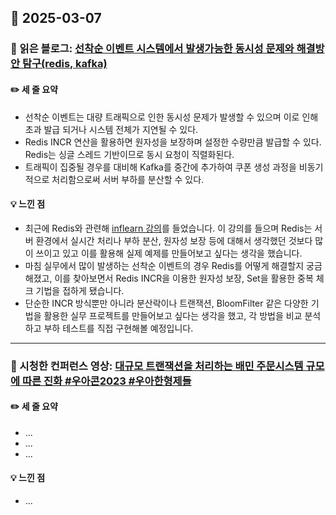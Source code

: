 ## 📅 2025-03-07
### 📖 읽은 블로그: [선착순 이벤트 시스템에서 발생가능한 동시성 문제와 해결방안 탐구(redis, kafka)](https://upcurvewave.tistory.com/482)
#### ✏️ 세 줄 요약
- 선착순 이벤트는 대량 트래픽으로 인한 동시성 문제가 발생할 수 있으며 이로 인해 초과 발급 되거나 시스템 전체가 지연될 수 있다.
- Redis INCR 연산을 활용하면 원자성을 보장하며 설정한 수량만큼 발급할 수 있다. Redis는 싱글 스레드 기반이므로 동시 요청이 직렬화된다. 
- 트래픽이 집중될 경우를 대비해 Kafka를 중간에 추가하여 쿠폰 생성 과정을 비동기적으로 처리함으로써 서버 부하를 분산할 수 있다.
#### 💡 느낀 점
- 최근에 Redis와 관련해 [inflearn 강의](https://www.inflearn.com/course/%EC%8B%A4%EC%A0%84-redis-%ED%99%9C%EC%9A%A9/dashboard)를 들었습니다. 이 강의를 들으며 Redis는 서버 환경에서 실시간 처리나 부하 분산, 원자성 보장 등에 대해서 생각했던 것보다 많이 쓰이고 있고 이를 활용해 실제 예제를 만들어보고 싶다는 생각을 했습니다. 
- 마침 실무에서 많이 발생하는 선착순 이벤트의 경우 Redis를 어떻게 해결할지 궁금해졌고, 이를 찾아보면서 Redis INCR을 이용한 원자성 보장, Set을 활용한 중복 체크 기법을 접하게 됐습니다.
- 단순한 INCR 방식뿐만 아니라 분산락이나 트랜잭션, BloomFilter 같은 다양한 기법을 활용한 실무 프로젝트를 만들어보고 싶다는 생각을 했고, 각 방법을 비교 분석하고 부하 테스트를 직접 구현해볼 예정입니다.

---

### 🎥 시청한 컨퍼런스 영상: [대규모 트랜잭션을 처리하는 배민 주문시스템 규모에 따른 진화 #우아콘2023 #우아한형제들](https://www.youtube.com/watch?v=704qQs6KoUk)
#### ✏️ 세 줄 요약
- ...
- ...
- ...
#### 💡 느낀 점
- ...